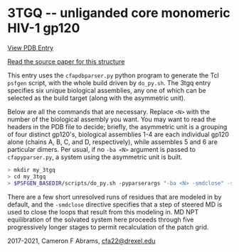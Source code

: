 # 3TGQ -- unliganded core monomeric HIV-1 gp120

[View PDB Entry](http://www.rcsb.org/structure/3TGQ)

[Read the source paper for this structure](http://dx.doi.org/10.1073/pnas.1112391109)

This entry uses the `cfapdbparser.py` python program to generate the Tcl `psfgen` script, with the whole build 
driven by `do_py.sh`.  The 3tgq entry specifies six unique biological assemblies, any one of which can be selected
as the build target (along with the asymmetric unit).  

Below are all the commands that are necessary.  Replace `<N>` with the number of the biological assembly you want.  You
may want to read the headers in the PDB file to decide; briefly, the asymmetric unit is a grouping of four distinct
gp120's, biological assemblies 1-4 are each individual gp120 alone (chains A, B, C, and D, respectively), while
assembles 5 and 6 are particular dimers.  Per usual, if no `-ba <N>` argument is passed to `cfapyparser.py`,
a system using the asymmetric unit is built.

```bash
> mkdir my_3tgq
> cd my_3tgq
> $PSFGEN_BASEDIR/scripts/do_py.sh -pyparserargs "-ba <N> -smdclose" -solv-stage-steps 10,200,100,1000,20000 -pdb 3tgq
```

There are a few short unresolved runs of residues that are modeled in by default, and the `-smdclose` directive
specifies that a step of steered MD is used to close the loops that result from this modeling in.  MD NPT equilibration 
of the solvated system here proceeds through five progressively longer stages to permit recalculation of the patch
grid.

2017-2021, Cameron F Abrams, cfa22@drexel.edu
